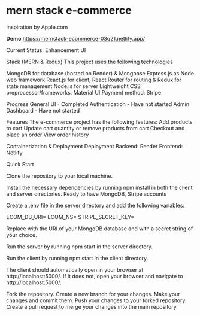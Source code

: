 # mern stack e-commerce
Inspiration by Apple.com

**Demo**
https://mernstack-ecommerce-03q21.netlify.app/

Current Status: Enhancement UI

Stack (MERN & Redux)
This project uses the following technologies

MongoDB for database (hosted on Render) & Mongoose
Express.js as Node web framework
React.js for client, React Router for routing & Redux for state management
Node.js for server
Lightweight CSS preprocessor/frameworks: Material UI
Payment method: Stripe

Progress
General
  UI - Completed
  Authentication - Have not started
  Admin Dashboard - Have not started


Features
The e-commerce project has the following features:
Add products to cart
Update cart quantity or remove products from cart
Checkout and place an order
View order history


Containerization & Deployment
 Deployment 
  Backend: Render
  Frontend: Netlify
  
Quick Start

Clone the repository to your local machine.

Install the necessary dependencies by running npm install in both the client and server directories.
Ready to have MongoDB, Stripe accounts

Create a .env file in the server directory and add the following variables:

ECOM_DB_URI=<your MongoDB URI>
ECOM_NS=<your MongoDB collection>
STRIPE_SECRET_KEY=<Stripe secret key>

Replace <your MongoDB URI> with the URI of your MongoDB database and <your JWT secret> with a secret string of your choice.

Run the server by running npm start in the server directory.

Run the client by running npm start in the client directory.

The client should automatically open in your browser at http://localhost:5000/. If it does not, open your browser and navigate to http://localhost:5000/.

Fork the repository.
Create a new branch for your changes.
Make your changes and commit them.
Push your changes to your forked repository.
Create a pull request to merge your changes into the main repository.
